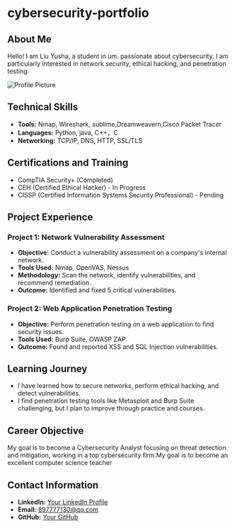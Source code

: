 # cybersecurity-portfolio
## About Me
Hello! I am Liu Yusha, a student in um. passionate about cybersecurity. I am particularly interested in network security, ethical hacking, and penetration testing.

![Profile Picture](link-to-your-photo.jpg)
## Technical Skills
- **Tools:** Nmap, Wireshark, sublime,Dreamweavern,Cisco Packet Tracer
- **Languages:** Python, java, C++，C
- **Networking:** TCP/IP, DNS, HTTP, SSL/TLS
## Certifications and Training
- CompTIA Security+ (Completed)
- CEH (Certified Ethical Hacker) - In Progress
- CISSP (Certified Information Systems Security Professional) - Pending
## Project Experience
### Project 1: Network Vulnerability Assessment
- **Objective:** Conduct a vulnerability assessment on a company's internal network.
- **Tools Used:** Nmap, OpenVAS, Nessus
- **Methodology:** Scan the network, identify vulnerabilities, and recommend remediation.
- **Outcome:** Identified and fixed 5 critical vulnerabilities.

### Project 2: Web Application Penetration Testing
- **Objective:** Perform penetration testing on a web application to find security issues.
- **Tools Used:** Burp Suite, OWASP ZAP
- **Outcome:** Found and reported XSS and SQL Injection vulnerabilities.
## Learning Journey
- I have learned how to secure networks, perform ethical hacking, and detect vulnerabilities.
- I find penetration testing tools like Metasploit and Burp Suite challenging, but I plan to improve through practice and courses.
## Career Objective
My goal is to become a Cybersecurity Analyst focusing on threat detection and mitigation, working in a top cybersecurity firm.My goal is to become an excellent computer science teacher
## Contact Information
- **LinkedIn:** [Your LinkedIn Profile](https://www.linkedin.com/in/yourprofile)
- **Email:** 897777130@qq.com
- **GitHub:** [Your GitHub](https://github.com/yourusername)
